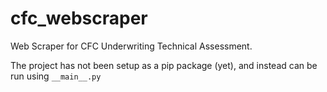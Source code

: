 # cfc_webscraper
Web Scraper for CFC Underwriting Technical Assessment.

The project has not been setup as a pip package (yet), and instead can be run using `__main__.py`
